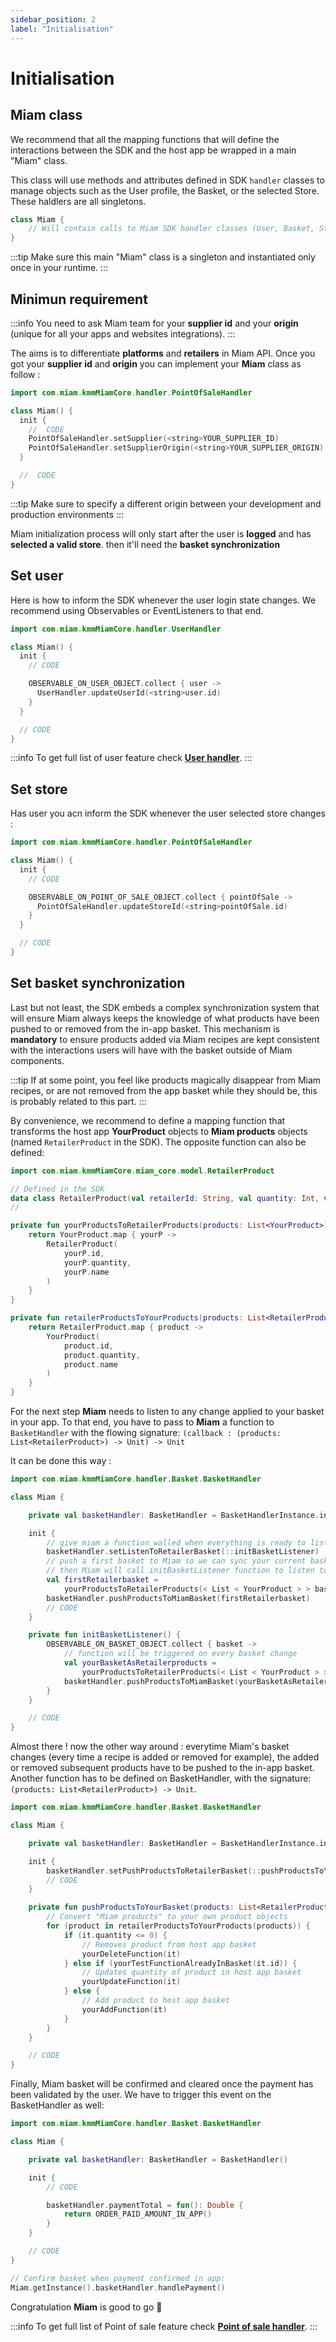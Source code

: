 ```yaml
---
sidebar_position: 2
label: "Initialisation"
---
```



# Initialisation
## Miam class

We recommend that all the mapping functions that will define the interactions between the SDK and
the host app be wrapped in a main "Miam" class.

This class will use methods and attributes defined in SDK `handler` classes to manage objects such
as the User profile, the Basket, or the selected Store. These haldlers are all singletons.

```kotlin
class Miam {
    // Will contain calls to Miam SDK handler classes (User, Basket, Store...)
}
```

:::tip
Make sure this main "Miam" class is a singleton and instantiated only once in your runtime.
:::

## Minimun requirement

:::info
You need to ask Miam team for your **supplier id** and your **origin** (unique for all your apps and websites integrations).
:::

The aims is to differentiate **platforms** and **retailers** in Miam API. Once you got your **supplier id** and **origin** you can implement your **Miam** class as follow :

```kotlin 
import com.miam.kmmMiamCore.handler.PointOfSaleHandler

class Miam() {
  init {
    //  CODE
    PointOfSaleHandler.setSupplier(<string>YOUR_SUPPLIER_ID)
    PointOfSaleHandler.setSupplierOrigin(<string>YOUR_SUPPLIER_ORIGIN)
  }

  //  CODE
}
```
:::tip
Make sure to specify a different origin between your development and production environments
:::

Miam initialization process will only start after the user is **logged** and has **selected a valid store**.
then it'll need the **basket synchronization**

## Set user

Here is how to inform the SDK whenever the user login state changes. We recommend using Observables
or EventListeners to that end.

```kotlin 
import com.miam.kmmMiamCore.handler.UserHandler

class Miam() {
  init {
    // CODE

    OBSERVABLE_ON_USER_OBJECT.collect { user ->
      UserHandler.updateUserId(<string>user.id)
    }
  }

  // CODE
}
```
:::info
   To get full list of user feature check [**User handler**](../advanced/user-handler).
:::

## Set store

Has user you acn inform the SDK whenever the user selected store changes :

```kotlin 
import com.miam.kmmMiamCore.handler.PointOfSaleHandler

class Miam() {
  init {
    // CODE

    OBSERVABLE_ON_POINT_OF_SALE_OBJECT.collect { pointOfSale ->
      PointOfSaleHandler.updateStoreId(<string>pointOfSale.id)
    }
  }

  // CODE
}
```

## Set basket synchronization

Last but not least, the SDK embeds a complex synchronization system that will ensure Miam always
keeps the knowledge of what products have been pushed to or removed from the in-app basket. This
mechanism is **mandatory** to ensure products added via Miam recipes are kept consistent with the
interactions users will have with the basket outside of Miam components.

:::tip 
 If at some point, you feel like products magically disappear from Miam recipes, or are not removed from the app basket while they should be, this is probably related to this part.
:::

By convenience, we recommend to define a mapping function that transforms the host app **YourProduct**
objects to **Miam products** objects (named `RetailerProduct` in the SDK). The opposite function can
also be defined:

```kotlin
import com.miam.kmmMiamCore.miam_core.model.RetailerProduct

// Defined in the SDK
data class RetailerProduct(val retailerId: String, val quantity: Int, val name: String?)
//

private fun yourProductsToRetailerProducts(products: List<YourProduct>): List<RetailerProduct> {
    return YourProduct.map { yourP ->
        RetailerProduct(
            yourP.id,
            yourP.quantity,
            yourP.name
        )
    }
}

private fun retailerProductsToYourProducts(products: List<RetailerProduct>): List<YourProduct> {
    return RetailerProduct.map { product ->
        YourProduct(
            product.id,
            product.quantity,
            product.name
        )
    }
}     
```
For the next step **Miam** needs to listen to any change applied to your basket in your app. To that end, you have to
pass to **Miam** a function to `BasketHandler` with the flowing signature:
`(callback : (products: List<RetailerProduct>) -> Unit) -> Unit`

It can be done this way :

```kotlin
import com.miam.kmmMiamCore.handler.Basket.BasketHandler

class Miam {

    private val basketHandler: BasketHandler = BasketHandlerInstance.instance

    init {
        // give miam a function walled when everything is ready to listen to your basket
        basketHandler.setListenToRetailerBasket(::initBasketListener)
        // push a first basket to Miam so we can sync your current basket we Miam ones
        // then Miam will call initBasketListener function to listen to any change
        val firstRetailerbasket =
            yourProductsToRetailerProducts(< List < YourProduct > > basket.productsList)
        basketHandler.pushProductsToMiamBasket(firstRetailerbasket)
        // CODE
    }

    private fun initBasketListener() {
        OBSERVABLE_ON_BASKET_OBJECT.collect { basket ->
            // function will be triggered on every basket change
            val yourBasketAsRetailerproducts =
                yourProductsToRetailerProducts(< List < YourProduct > > basket.productsList)
            basketHandler.pushProductsToMiamBasket(yourBasketAsRetailerproducts)
        }
    }

    // CODE
}
```

Almost there ! now the other way around : everytime Miam's basket changes (every time a recipe is added or removed
for example), the added or removed subsequent products have to be pushed to the in-app basket.
Another function has to be defined on BasketHandler, with the
signature: `(products: List<RetailerProduct>) -> Unit`.

```kotlin
import com.miam.kmmMiamCore.handler.Basket.BasketHandler

class Miam {

    private val basketHandler: BasketHandler = BasketHandlerInstance.instance

    init {
        basketHandler.setPushProductsToRetailerBasket(::pushProductsToYourBasket)
        // CODE
    }

    private fun pushProductsToYourBasket(products: List<RetailerProduct>) {
        // Convert "Miam products" to your own product objects
        for (product in retailerProductsToYourProducts(products)) {
            if (it.quantity <= 0) {
                // Removes product from host app basket
                yourDeleteFunction(it)
            } else if (yourTestFunctionAlreadyInBasket(it.id)) {
                // Updates quantity of product in host app basket
                yourUpdateFunction(it)
            } else {
                // Add product to host app basket
                yourAddFunction(it)
            }
        }
    }

    // CODE
}   
```

Finally, Miam basket will be confirmed and cleared once the payment has been validated by the user.
We have to trigger this event on the BasketHandler as well:

```kotlin
import com.miam.kmmMiamCore.handler.Basket.BasketHandler

class Miam {

    private val basketHandler: BasketHandler = BasketHandler()

    init {
        // CODE

        basketHandler.paymentTotal = fun(): Double {
            return ORDER_PAID_AMOUNT_IN_APP()
        }
    }

    // CODE
}

// Confirm basket when payment confirmed in app:
Miam.getInstance().basketHandler.handlePayment()
```

Congratulation **Miam** is good to go 🥳

:::info
   To get full list of Point of sale feature check [**Point of sale handler**](../advanced/point-of-sale-handler).
:::
